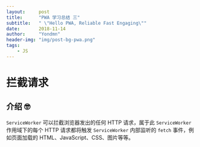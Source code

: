 ```yaml
---
layout:     post
title:      "PWA 学习总结 三"
subtitle:   " \"Hello PWA, Reliable Fast Engaging\""
date:       2018-11-14
author:     "Yondmn"
header-img: "img/post-bg-pwa.png"
tags:
    - JS
---
```


# 拦截请求

## 介绍 🤓

`ServiceWorker` 可以拦截浏览器发出的任何 HTTP 请求，属于此 `ServiceWorker` 作用域下的每个 HTTP 请求都将触发 `ServiceWorker` 内部监听的 `fetch` 事件，例如页面加载的 HTML、JavaScript、CSS、图片等等。



